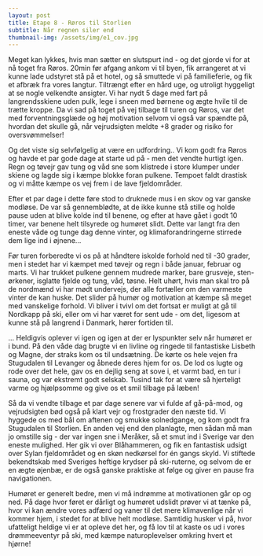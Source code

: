 ```yaml
---
layout: post
title: Etape 8 - Røros til Storlien
subtitle: Når regnen siler end
thumbnail-img: /assets/img/e1_cov.jpg
---
```

Meget kan lykkes, hvis man sætter en slutspurt ind - og det gjorde vi for at nå toget fra Røros. 20min før afgang ankom vi til byen, fik arrangeret at vi kunne lade udstyret stå på et hotel, og så smuttede vi på familieferie, og fik et afbræk fra vores langtur. Tiltrængt efter en hård uge, og utroligt hyggeligt at se nogle velkendte ansigter. Vi har nydt 5 dage med fart på langrendsskiene uden pulk, lege i sneen med børnene og ægte hvile til de trætte kroppe.
Da vi sad på toget på vej tilbage til turen og Røros, var det med forventningsglæde og høj motivation selvom vi også var spændte på, hvordan det skulle gå, når vejrudsigten meldte +8 grader og risiko for oversvømmelser!

Og det viste sig selvfølgelig at være en udfordring.. Vi kom godt fra Røros og havde et par gode dage at starte ud på - men det vendte hurtigt igen. Regn og tøvejr gav tung og våd sne som klistrede i store klumper under skiene og lagde sig i kæmpe blokke foran pulkene. Tempoet faldt drastisk og vi måtte kæmpe os vej frem i de lave fjeldområder. 

Efter et par dage i dette føre stod to druknede mus i en skov og var ganske modløse. De var så gennemblødte, at de ikke kunne stå stille og holde pause uden at blive kolde ind til benene, og efter at have gået i godt 10 timer, var benene helt tilsyrede og humøret slidt. Dette var langt fra den eneste våde og tunge dag denne vinter, og klimaforandringerne stirrede dem lige ind i øjnene… 

Før turen forberedte vi os på at håndtere iskolde forhold ned til -30 grader, men i stedet har vi kæmpet med tøvejr og regn i både januar, februar og marts. Vi har trukket pulkene gennem mudrede marker, bare grusveje, sten-ørkener, isglatte fjelde og tung, våd, tøsne. Helt uhørt, hvis man skal tro på de nordmænd vi har mødt undervejs, der alle fortæller om den varmeste vinter de kan huske.
Det slider på humør og motivation at kæmpe så meget med vanskelige forhold. Vi bliver i tvivl om det fortsat er muligt at gå til Nordkapp på ski, eller om vi har været for sent ude - om det, ligesom at kunne stå på langrend i Danmark, hører fortiden til.

... Heldigvis oplever vi igen og igen at der er lyspunkter selv når humøret er i bund. På den våde dag brugte vi en livline og ringede til fantastiske Lisbeth og Magne, der straks kom os til undsætning. De kørte os hele vejen fra Stugudalen til Levanger og åbnede deres hjem for os. De lod os lugte og rode over det hele, gav os en dejlig seng at sove i, et varmt bad, en tur i sauna, og var ekstremt godt selskab. Tusind tak for at være så hjerteligt varme og hjælpsomme og give os et smil tilbage på læben!

Så da vi vendte tilbage et par dage senere var vi fulde af gå-på-mod, og vejrudsigten bød også på klart vejr og frostgrader den næste tid. Vi hyggede os med bål om aftenen og smukke solnedgange, og kom godt fra Stugudalen til Storlien. En anden vej end den planlagte, men sådan må man jo omstille sig - der var ingen sne i Meråker, så et smut ind i Sverige var den eneste mulighed. Her gik vi over Blåhammeren, og fik en fantastisk udsigt over Sylan fjeldområdet og en skøn nedkørsel for én gangs skyld. Vi stiftede bekendtskab med Sveriges heftige krydser på ski-ruterne, og selvom de er en ægte øjenbæ, er de også ganske praktiske at følge og giver en pause fra navigationen. 

Humøret er generelt bedre, men vi må indrømme at motivationen går op og ned. På dage hvor føret er dårligt og humøret udslidt prøver vi at tænke på, hvor vi kan ændre vores adfærd og vaner til det mere klimavenlige når vi kommer hjem, i stedet for at blive helt modløse. Samtidig husker vi på, hvor ufatteligt heldige vi er at opleve det her, og få lov til at kaste os ud i vores drømmeeventyr på ski, med kæmpe naturoplevelser omkring hvert et hjørne!
